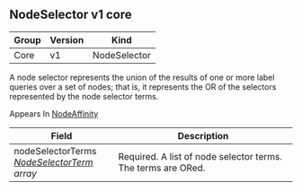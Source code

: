 ## NodeSelector v1 core

Group        | Version     | Kind
------------ | ---------- | -----------
Core | v1 | NodeSelector



A node selector represents the union of the results of one or more label queries over a set of nodes; that is, it represents the OR of the selectors represented by the node selector terms.

<aside class="notice">
Appears In  <a href="#nodeaffinity-v1">NodeAffinity</a> </aside>

Field        | Description
------------ | -----------
nodeSelectorTerms <br /> *[NodeSelectorTerm](#nodeselectorterm-v1) array*  | Required. A list of node selector terms. The terms are ORed.

